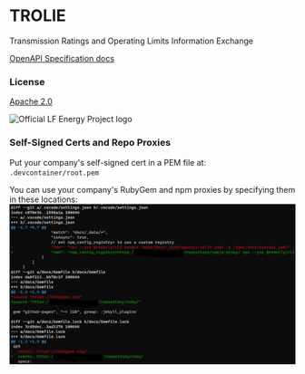 # TROLIE

Transmission Ratings and Operating Limits Information Exchange

[OpenAPI Specification docs](https://ge-grid-software.github.io/TROLIE/)

### License

[Apache 2.0](https://github.com/ge-grid-software/TROLIE/blob/main/LICENSE)

<picture>
  <source media="(prefers-color-scheme: dark)" srcset="https://artwork.lfenergy.org/other/lf-energy-project/horizontal/white/lf-energy-project-horizontal-white.png">
  <source media="(prefers-color-scheme: light)" srcset="https://artwork.lfenergy.org/other/lf-energy-project/horizontal/color/lf-energy-project-horizontal-color.png">
  <img alt="Official LF Energy Project logo" src="https://artwork.lfenergy.org/other/lf-energy-project/horizontal/color/lf-energy-project-horizontal-color.png" width="200">
</picture>

### Self-Signed Certs and Repo Proxies

Put your company's self-signed cert in a PEM file at: `.devcontainer/root.pem`

You can use your company's RubyGem and npm proxies by specifying them in these locations:
![screenshot](./docs/images/repo-proxy-diff.png)
